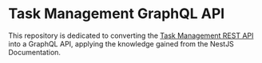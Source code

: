 # Task Management GraphQL API

This repository is dedicated to converting the [Task Management REST API](https://github.com/omar1Mayallo/task-management-rest) into a GraphQL API, applying the knowledge gained from the NestJS Documentation.
